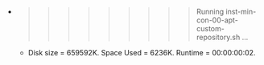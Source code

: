 * >>>>>>>>> Running inst-min-con-00-apt-custom-repository.sh ...
  * Disk size = 659592K. Space Used = 6236K. Runtime = 00:00:00:02.
